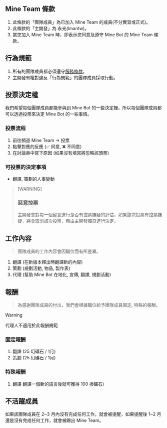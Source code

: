 ## Mine Team 條款
1. 此條款的「團隊成員」為已加入 Mine Team 的成員(不分實習或正式)。
2. 此條款的「主開發」為 永光(lmantw)。
3. 當您加入 Mine Team 時，即表示您同意及遵守 Mine Bot 的 Mine Team 條款。

## 行為規範
1. 所有的團隊成員都必須遵守[服務條款](./服務條款.md)。
2. 主開發有權對違反「行為規範」的團隊成員採取行動。

## 投票決定權
我們希望每個團隊成員都能參與到 Mine Bot 的一些決定裡，所以每個團隊成員都可以透過投票來決定 Mine Bot 的一些事情。

### 投票流程
1. 前往頻道 Mine Team -> 投票
2. 點擊對應的反應 (✅ 同意, ❌ 不同意)
3. 在討論串中寫下原因 (如果沒有填寫將忽略該頭票)

### 可投票的決定事項
* 翻譯, 策劃的人事變動

> [WARNING]
> ### 惡意控票
> 主開發會對每一個留言進行是否有控票嫌疑的評估，如果該次投票有控票嫌疑，將會取消該次投票，轉由主開發獨自進行決定。

## 工作內容
> 團隊成員的工作內容會因職位而有所差異。

1. 翻譯 (在新版本釋出時翻譯新的內容)
2. 策劃 (規劃活動, 物品, 製作表)
3. 代理 (幫助 Mine Bot 在地化, 宣傳, 翻譯, 規劃活動)

## 報酬
> 為感謝團隊成員的付出，我們會根據職位給予團隊成員固定, 特殊的報酬。

> [!WARNING]
> 代理人不適用於此報酬規範

### 固定報酬
1. 翻譯 (25 幻礦石 / 1月)
2. 策劃 (25 幻礦石 / 1月)

### 特殊報酬
1. 翻譯 翻譯一個新的語言後就可獲得 100 換礦石)

## 不活躍成員
如果該團隊成員在 2~3 月內沒有完成任何工作，就會被提醒，如果提醒後 1~2 月還是沒有完成任何工作，就會被踢出 Mine Team。
